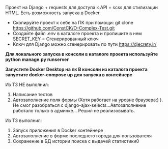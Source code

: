 Проект на Django + requests для доступа к API + scss для стилизации HTML.
Есть возможность запуска в Docker.

* Скопируйте проект к себе на ПК при помощи: git clone https://github.com/ConstCK/O-Complex-Test.git
* Создайте файл .env в каталоге проекта и пропишите в нем SECRET_KEY = Сгенерированный ключ
* Ключ для Django можно сгенерировать по пути https://djecrety.ir/

**Для локального запуска в консоли в каталоге проекта используйте python manage.py runserver**

**Запустите Docker Desktop на пк
В консоли из каталога проекта запустите docker-compose up для запуска в контейнере**

Из ТЗ НЕ выполнил:
1. Написание тестов
2. Автозаполнение поля формы (Хотя работает на уровне браузера:) ). Не смог
разобраться с django-ajax-selects...Автозаполнение работало только в админке... Решил
не реализовывать.

Из ТЗ выполнил:
1. Запуск приложения в Docker контейнере
2. Автозаполнение в форме последнего города для пользователя 
3. Сохранение в БД истории поиска с выдачей статистики0



